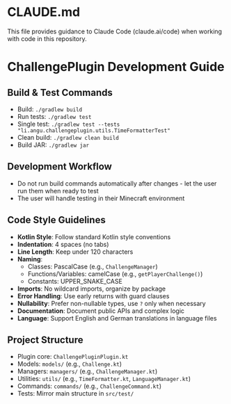 # CLAUDE.md

This file provides guidance to Claude Code (claude.ai/code) when working with code in this repository.

# ChallengePlugin Development Guide

## Build & Test Commands
- Build: `./gradlew build`
- Run tests: `./gradlew test`
- Single test: `./gradlew test --tests "li.angu.challengeplugin.utils.TimeFormatterTest"`
- Clean build: `./gradlew clean build`
- Build JAR: `./gradlew jar`

## Development Workflow
- Do not run build commands automatically after changes - let the user run them when ready to test
- The user will handle testing in their Minecraft environment

## Code Style Guidelines
- **Kotlin Style**: Follow standard Kotlin style conventions
- **Indentation**: 4 spaces (no tabs)
- **Line Length**: Keep under 120 characters
- **Naming**:
  - Classes: PascalCase (e.g., `ChallengeManager`)
  - Functions/Variables: camelCase (e.g., `getPlayerChallenge()`)
  - Constants: UPPER_SNAKE_CASE
- **Imports**: No wildcard imports, organize by package
- **Error Handling**: Use early returns with guard clauses
- **Nullability**: Prefer non-nullable types, use `?` only when necessary
- **Documentation**: Document public APIs and complex logic
- **Language**: Support English and German translations in language files

## Project Structure
- Plugin core: `ChallengePluginPlugin.kt`
- Models: `models/` (e.g., `Challenge.kt`)
- Managers: `managers/` (e.g., `ChallengeManager.kt`)
- Utilities: `utils/` (e.g., `TimeFormatter.kt`, `LanguageManager.kt`)
- Commands: `commands/` (e.g., `ChallengeCommand.kt`)
- Tests: Mirror main structure in `src/test/`